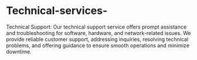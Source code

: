 # Technical-services-
Technical Support: Our technical support service offers prompt assistance and troubleshooting for software, hardware, and network-related issues. We provide reliable customer support, addressing inquiries, resolving technical problems, and offering guidance to ensure smooth operations and minimize downtime.
